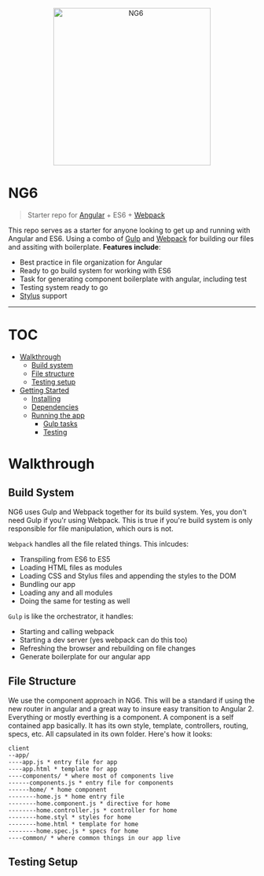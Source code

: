 <p align="center">
    <img src="http://res.cloudinary.com/angularclass/image/upload/v1431802814/ng6_vrmd60.png" alt="NG6" width="320px;"/>
</p>

# NG6
> Starter repo for [Angular](http://angular.io) + ES6 + [Webpack]()

This repo serves as a starter for anyone looking to get up and running with Angular and ES6. Using a combo of [Gulp]() and [Webpack]() for building our files and assiting with boilerplate. **Features include**:
* Best practice in file organization for Angular
* Ready to go build system for working with ES6
* Task for generating component boilerplate with angular, including test
* Testing system ready to go
* [Stylus]() support
___
# TOC
* [Walkthrough](#walkthrough)
    * [Build system](#build-system)
    * [File structure](#file-structure)
    * [Testing setup](#testing-setup)
* [Getting Started](#getting-started)
    * [Installing](#installing)
    * [Dependencies](#dependencies)
    * [Running the app](#running-the-app)
        * [Gulp tasks](#gulp-tasks)
        * [Testing](#testing)

# Walkthrough
## Build System
NG6 uses Gulp and Webpack together for its build system. Yes, you don't need Gulp if you'r using Webpack. This is true if you're build system is only responsible for file manipulation, which ours is not.

`Webpack` handles all the file related things. This inlcudes:
* Transpiling from ES6 to ES5
* Loading HTML files as modules
* Loading CSS and Stylus files and appending the styles to the DOM
* Bundling our app
* Loading any and all modules
* Doing the same for testing as well

`Gulp` is like the orchestrator, it handles:
* Starting and calling webpack
* Starting a dev server (yes webpack can do this too)
* Refreshing the browser and rebuilding on file changes
* Generate boilerplate for our angular app

## File Structure
We use the component approach in NG6. This will be a standard if using the new router in angular and a great way to insure easy transition to Angular 2. Everything or mostly everthing is a component. A component is a self contained app basically. It has its own style, template, controllers, routing, specs, etc. All capsulated in its own folder. Here's how it looks:
```
client
--app/
----app.js * entry file for app
----app.html * template for app
----components/ * where most of components live
------components.js * entry file for components
------home/ * home component
--------home.js * home entry file
--------home.component.js * directive for home
--------home.controller.js * controller for home
--------home.styl * styles for home
--------home.html * template for home
--------home.spec.js * specs for home
----common/ * where common things in our app live
```

## Testing Setup


